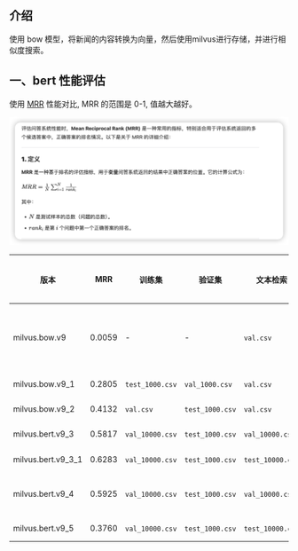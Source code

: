 ## 介绍
使用 bow 模型，将新闻的内容转换为向量，然后使用milvus进行存储，并进行相似度搜索。

## 一、bert 性能评估
使用 [MRR](https://en.wikipedia.org/wiki/Mean_reciprocal_rank) 性能对比, MRR 的范围是 0-1, 值越大越好。

![MRR](./screenshots/mrr.png)

| 版本 | MRR | 训练集 | 验证集 | 文本检索 | 向量维度 | min_freq | 停用词 | 备注 |
| --- | --- | --- | --- | --- | --- | --- | --- | --- |
| milvus.bow.v9 | 0.0059 | - | - | `val.csv` | 768 | - | 否 | 直接使用 bert-base-chinese 模型 last_hidden_state 的 [CLS] 位置的输出 |
| milvus.bow.v9_1 | 0.2805 | `test_1000.csv` | `val_1000.csv` | `val.csv` | 768 | - | 否 | 使用 bert-base-chinese 模型训练 |
| milvus.bow.v9_2 | 0.4132 | `val.csv` | `test_1000.csv` | `val.csv` | 768 | - | 否 | 使用 bert-base-chinese 模型训练 |
| milvus.bert.v9_3 | 0.5817 | `val_10000.csv` | `test_1000.csv` | `val_10000.csv` | 768 | - | 否 | 使用 bert-base-chinese 模型训练 |
| milvus.bert.v9_3_1 | 0.6283 | `val_10000.csv` | `test_1000.csv` | `test_10000.csv` | 768 | - | 否 | 使用 bert-base-chinese 模型训练 |
| milvus.bert.v9_4 | 0.5925 | `val_10000.csv` | `test_1000.csv` | `val_10000.csv` | 768 | - | 否 | 使用 hfl/chinese-roberta-wwm-ext 模型训练 |
| milvus.bert.v9_5 | 0.3760 | `val_10000.csv` | `test_1000.csv` | `test_10000.csv` | 768 | - | 否 | 使用 bert-clip 模型训练 |